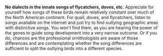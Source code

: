 **No dialects in the innate songs of flycatchers, doves, etc.** Appreciate for yourself how songs of these birds remain relatively constant over much of the North American continent. For quail, doves, and flycatchers, listen to songs available on the internet and just try to find outlying geographic areas with distinctive songs. You won't find them, as you are hearing the power of the genes to guide song development into a very narrow outcome. Or if you do, chances are the professional ornithologists are aware of those differences and are contemplating whether the song differences are sufficient to split the outlying birds into a different species.
